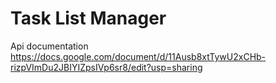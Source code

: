 # Task List Manager
Api documentation https://docs.google.com/document/d/11Ausb8xtTywU2xCHb-rizpVImDu2JBIYIZpsIVp6sr8/edit?usp=sharing
